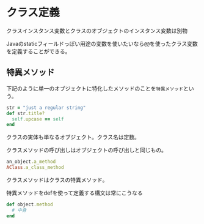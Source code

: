 # クラス定義

クラスインスタンス変数とクラスのオブジェクトのインスタンス変数は別物

Javaのstaticフィールドっぽい用途の変数を使いたいなら`@@`を使ったクラス変数を定義することができる。

## 特異メソッド

下記のように単一のオブジェクトに特化したメソッドのことを`特異メソッド`という。

```ruby
str = "just a regular string"
def str.title?
  self.upcase == self
end
```

クラスの実体も単なるオブジェクト。クラス名は定数。

クラスメソッドの呼び出しはオブジェクトの呼び出しと同じもの。

```ruby
an_object.a_method
AClass.a_class_method
```

クラスメソッドはクラスの特異メソッド。

特異メソッドをdefを使って定義する構文は常にこうなる

```ruby
def object.method
  # 中身
end
```

